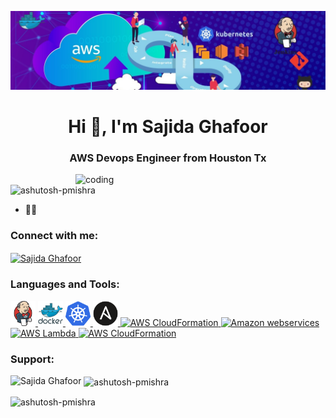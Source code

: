 ![logo](https://github.com/Sajida-devops/sajida-devops/blob/main/banner.jpeg)
<h1 align="center">Hi 👋, I'm Sajida Ghafoor</h1>
<h3 align="center">AWS Devops Engineer from Houston Tx </h3>

<img align="right" alt="coding" width="400" src="https://user-images.githubusercontent.com/55389276/140866485-8fb1c876-9a8f-4d6a-98dc-08c4981eaf70.gif">

<p align="left"> <img src="https://komarev.com/ghpvc/?username=ashutosh-pmishra&label=Profile%20views&color=0e75b6&style=flat" alt="ashutosh-pmishra" /> </p>

- 👨‍💻 

<h3 align="left">Connect with me:</h3>
<p align="left">
<a href="https://www.linkedin.com/in/sajida-g-5b770699/" target="blank"><img align="center" src="https://raw.githubusercontent.com/rahuldkjain/github-profile-readme-generator/master/src/images/icons/Social/linked-in-alt.svg" alt="Sajida Ghafoor" height="30" width="40" /></a>

</p>

<h3 align="left">Languages and Tools:</h3>

<p align="left">
  <a href="https://jenkins.io/" target="_blank" rel="noreferrer">
    <img src="https://raw.githubusercontent.com/devicons/devicon/master/icons/jenkins/jenkins-original.svg" alt="Jenkins" width="40" height="40"/>
  </a>
  <a href="https://www.docker.com/" target="_blank" rel="noreferrer">
    <img src="https://raw.githubusercontent.com/devicons/devicon/master/icons/docker/docker-original-wordmark.svg" alt="Docker" width="40" height="40"/>
  </a>
  <a href="https://kubernetes.io/" target="_blank" rel="noreferrer">
    <img src="https://raw.githubusercontent.com/devicons/devicon/master/icons/kubernetes/kubernetes-plain.svg" alt="Kubernetes" width="40" height="40"/>
  </a>
  <a href="https://www.ansible.com/" target="_blank" rel="noreferrer">
    <img src="https://raw.githubusercontent.com/devicons/devicon/master/icons/ansible/ansible-original.svg" alt="Ansible" width="40" height="40"/>
  </a>
  <a href="https://aws.amazon.com/cloudformation/" target="_blank" rel="noreferrer">
    <img src="https://cdn.worldvectorlogo.com/logos/aws-cloudformation.svg" alt="AWS CloudFormation" width="40" height="40"/>
  </a>
  <a href="https://aws.amazon.com/ec2/" target="_blank" rel="noreferrer">
   <img src="https://cdn.jsdelivr.net/gh/devicons/devicon@latest/icons/amazonwebservices/amazonwebservices-original-wordmark.svg"alt="Amazon webservices " width="40" height="40" />
  </a>
 
  <a href="https://aws.amazon.com/lambda/" target="_blank" rel="noreferrer">
    <img src="https://cdn.worldvectorlogo.com/logos/aws-lambda.svg" alt="AWS Lambda" width="40" height="40"/>
  </a>
  <a href="https://aws.amazon.com/cloudformation/" target="_blank" rel="noreferrer">
    <img src="https://cdn.worldvectorlogo.com/logos/aws-cloudformation.svg" alt="AWS CloudFormation" width="40" height="40"/>
  </a>
 


  </a>
</p>

<h3 align="left">Support:</h3>


<p><img align="left" src="https://github-readme-stats.vercel.app/api/top-langs?username=sajida-devops&show_icons=true&locale=en&layout=compact" alt="Sajida Ghafoor" /></p>

<p>&nbsp;<img align="center" src="https://github-readme-stats.vercel.app/api?username=ashutosh-pmishra&show_icons=true&locale=en" alt="ashutosh-pmishra" /></p>

<p><img align="center" src="https://github-readme-streak-stats.herokuapp.com/?user=ashutosh-pmishra&" alt="ashutosh-pmishra" /></p>
